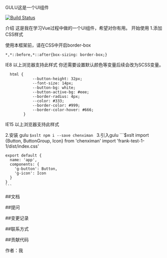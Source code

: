 GULU这是一个UI组件

[![Build Status](https://travis-ci.org/chenximan/gulu.svg?branch=master)](https://travis-ci.org/chenximan/gulu)

介绍
这是我在学习Vue过程中做的一个UI组件，希望对你有用。
开始使用
1.添加CSS样式

   使用本框架前，请在CSS中开启border-box

   ```$xslt
   *,*::before,*::after{box-sizing: border-box;}
   ```
   IE8 以上浏览器支持此样式
   你还需要设置默认颜色等变量后续会改为SCSS变量。
   ```$xslt
     html {
               --button-height: 32px;
               --font-size: 14px;
               --button-bg: white;
               --button-active-bg: #eee;
               --border-radius: 4px;
               --color: #333;
               --border-color: #999;
               --border-color-hover: #666;
           }
   ```
   IE15 以上浏览器支持此样式
 
 2.安装 gulu
    ```$xslt
    npm i --save chenximan
    ```
 3.引入gulu
    ```$xslt
    import {Button, ButtonGroup, Icon} from 'chenximan'
    import 'frank-test-1-1/dist/index.css'

    export default {
      name: 'app',
      components: {
        'g-button': Button,
        'g-icon': Icon
      }
    }
    ```
 
##文档

##提问

##变更记录

##联系方式

##贡献代码




作者：我

